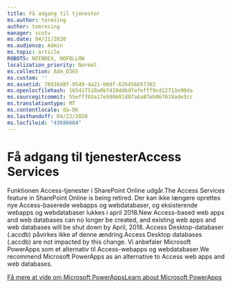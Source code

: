 ```yaml
---
title: Få adgang til tjenester
ms.author: toresing
author: tomresing
manager: scotv
ms.date: 04/21/2020
ms.audience: Admin
ms.topic: article
ROBOTS: NOINDEX, NOFOLLOW
localization_priority: Normal
ms.collection: Adm_O365
ms.custom: ''
ms.assetid: 78916d8f-9549-4a21-b0df-626456b57382
ms.openlocfilehash: 165417510a0b7d19ddbd7afefff9cd12713e90da
ms.sourcegitcommit: 55eff703a17e500681d8fa6a87eb067019ade3cc
ms.translationtype: MT
ms.contentlocale: da-DK
ms.lasthandoff: 04/22/2020
ms.locfileid: "43686604"
---
```

# <a name="access-services"></a><span data-ttu-id="6898b-102">Få adgang til tjenester</span><span class="sxs-lookup"><span data-stu-id="6898b-102">Access Services</span></span>

<span data-ttu-id="6898b-103">Funktionen Access-tjenester i SharePoint Online udgår.</span><span class="sxs-lookup"><span data-stu-id="6898b-103">The Access Services feature in SharePoint Online is being retired.</span></span> <span data-ttu-id="6898b-104">Der kan ikke længere oprettes nye Access-baserede webapps og webdatabaser, og eksisterende webapps og webdatabaser lukkes i april 2018.</span><span class="sxs-lookup"><span data-stu-id="6898b-104">New Access-based web apps and web databases can no longer be created, and existing web apps and web databases will be shut down by April, 2018.</span></span> <span data-ttu-id="6898b-105">Access Desktop-databaser (.accdb) påvirkes ikke af denne ændring.</span><span class="sxs-lookup"><span data-stu-id="6898b-105">Access Desktop databases (.accdb) are not impacted by this change.</span></span> <span data-ttu-id="6898b-106">Vi anbefaler Microsoft PowerApps som et alternativ til Access-webapps og webdatabaser.</span><span class="sxs-lookup"><span data-stu-id="6898b-106">We recommend Microsoft PowerApps as an alternative to Access web apps and web databases.</span></span> 
  
[<span data-ttu-id="6898b-107">Få mere at vide om Microsoft PowerApps</span><span class="sxs-lookup"><span data-stu-id="6898b-107">Learn about Microsoft PowerApps</span></span>](https://powerapps.microsoft.com/)
  